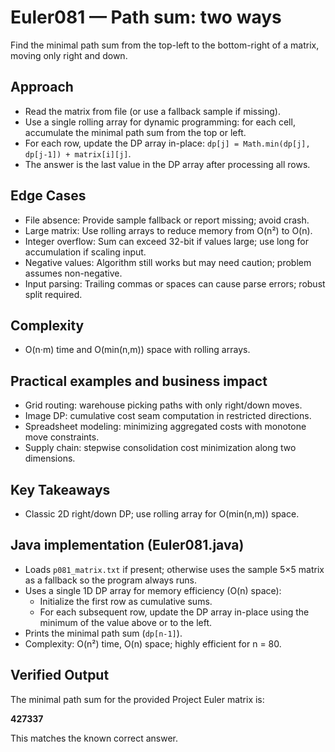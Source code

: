 # Euler081 — Path sum: two ways

Find the minimal path sum from the top-left to the bottom-right of a matrix, moving only right and down.


## Approach

- Read the matrix from file (or use a fallback sample if missing).
- Use a single rolling array for dynamic programming: for each cell, accumulate the minimal path sum from the top or left.
- For each row, update the DP array in-place: `dp[j] = Math.min(dp[j], dp[j-1]) + matrix[i][j]`.
- The answer is the last value in the DP array after processing all rows.

## Edge Cases
- File absence: Provide sample fallback or report missing; avoid crash.
- Large matrix: Use rolling arrays to reduce memory from O(n²) to O(n).
- Integer overflow: Sum can exceed 32-bit if values large; use long for accumulation if scaling input.
- Negative values: Algorithm still works but may need caution; problem assumes non-negative.
- Input parsing: Trailing commas or spaces can cause parse errors; robust split required.

## Complexity
- O(n·m) time and O(min(n,m)) space with rolling arrays.

## Practical examples and business impact
- Grid routing: warehouse picking paths with only right/down moves.
- Image DP: cumulative cost seam computation in restricted directions.
- Spreadsheet modeling: minimizing aggregated costs with monotone move constraints.
- Supply chain: stepwise consolidation cost minimization along two dimensions.

## Key Takeaways
- Classic 2D right/down DP; use rolling array for O(min(n,m)) space.


## Java implementation (Euler081.java)
- Loads `p081_matrix.txt` if present; otherwise uses the sample 5×5 matrix as a fallback so the program always runs.
- Uses a single 1D DP array for memory efficiency (O(n) space):
	- Initialize the first row as cumulative sums.
	- For each subsequent row, update the DP array in-place using the minimum of the value above or to the left.
- Prints the minimal path sum (`dp[n-1]`).
- Complexity: O(n²) time, O(n) space; highly efficient for n = 80.

## Verified Output

The minimal path sum for the provided Project Euler matrix is:

**427337**

This matches the known correct answer.
